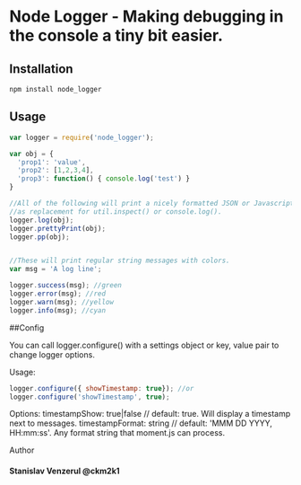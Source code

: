 # Node Logger - Making debugging in the console a tiny bit easier.


## Installation

    npm install node_logger

## Usage

``` js
var logger = require('node_logger');

var obj = {
  'prop1': 'value',
  'prop2': [1,2,3,4],
  'prop3': function() { console.log('test') }
}

//All of the following will print a nicely formatted JSON or Javascript object. Useful
//as replacement for util.inspect() or console.log().
logger.log(obj);
logger.prettyPrint(obj);
logger.pp(obj);


//These will print regular string messages with colors.
var msg = 'A log line';

logger.success(msg); //green
logger.error(msg); //red
logger.warn(msg); //yellow
logger.info(msg); //cyan
```

##Config

You can call logger.configure() with a settings object or key, value pair
to change logger options.

Usage:

``` js
logger.configure({ showTimestamp: true}); //or
logger.configure('showTimestamp', true);
```

Options:
timestampShow: true|false // default: true. Will display a timestamp next to messages.
timestampFormat: string // default: 'MMM DD YYYY, HH:mm:ss'. Any format string that moment.js can process.


Author
####  Stanislav Venzerul @ckm2k1